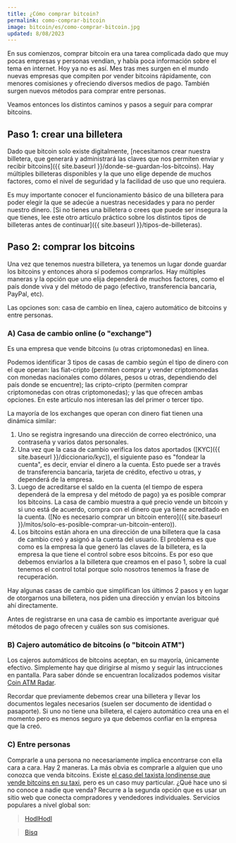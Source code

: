 ```yaml
---
title: ¿Cómo comprar bitcoin?
permalink: como-comprar-bitcoin
image: bitcoin/es/como-comprar-bitcoin.jpg
updated: 8/08/2023
---
```


En sus comienzos, comprar bitcoin era una tarea complicada dado que muy pocas empresas y personas vendían, y había poca información sobre el tema en internet. Hoy ya no es así. Mes tras mes surgen en el mundo nuevas empresas que compiten por vender bitcoins rápidamente, con menores comisiones y ofreciendo diversos medios de pago. También surgen nuevos métodos para comprar entre personas.

Veamos entonces los distintos caminos y pasos a seguir para comprar bitcoins.

## Paso 1: crear una billetera

Dado que bitcoin solo existe digitalmente, [necesitamos crear nuestra billetera, que generará y administrará las claves que nos permiten enviar y recibir bitcoins]({{ site.baseurl }}/donde-se-guardan-los-bitcoins). Hay múltiples billeteras disponibles y la que uno elige depende de muchos factores, como el nivel de seguridad y la facilidad de uso que uno requiera.

Es muy importante conocer el funcionamiento básico de una billetera para poder elegir la que se adecúe a nuestras necesidades y para no perder nuestro dinero. [Si no tienes una billetera o crees que puede ser insegura la que tienes, lee este otro artículo práctico sobre los distintos tipos de billeteras antes de continuar]({{ site.baseurl }}/tipos-de-billeteras).

## Paso 2: comprar los bitcoins

Una vez que tenemos nuestra billetera, ya tenemos un lugar donde guardar los bitcoins y entonces ahora sí podemos comprarlos. Hay múltiples maneras y la opción que uno elija dependerá de muchos factores, como el país donde viva y del método de pago (efectivo, transferencia bancaria, PayPal, etc).

Las opciones son: casa de cambio en línea, cajero automático de bitcoins y entre personas.


### A) Casa de cambio online (o "exchange")

Es una empresa que vende bitcoins (u otras criptomonedas) en línea.

<p class="important">Podemos identificar 3 tipos de casas de cambio según el tipo de dinero con el que operan: las fiat-cripto (permiten comprar y vender criptomonedas con monedas nacionales como dólares, pesos u otras, dependiendo del país donde se encuentre); las cripto-cripto (permiten comprar criptomonedas con otras criptomonedas); y las que ofrecen ambas opciones. En este artículo nos interesan las del primer o tercer tipo.</p>

La mayoría de los exchanges que operan con dinero fiat tienen una dinámica similar:
1. Uno se registra ingresando una dirección de correo electrónico, una contraseña y varios datos personales.
2. Una vez que la casa de cambio verifica los datos aportados ([KYC]({{ site.baseurl }}/diccionario/kyc)), el siguiente paso es "fondear la cuenta", es decir, enviar el dinero a la cuenta. Esto puede ser a través de transferencia bancaria, tarjeta de crédito, efectivo u otras, y dependerá de la empresa.
3. Luego de acreditarse el saldo en la cuenta (el tiempo de espera dependerá de la empresa y del método de pago) ya es posible comprar los bitcoins. La casa de cambio muestra a qué precio vende un bitcoin y si uno está de acuerdo, compra con el dinero que ya tiene acreditado en la cuenta. ([No es necesario comprar un bitcoin entero]({{ site.baseurl }}/mitos/solo-es-posible-comprar-un-bitcoin-entero)).
4. Los bitcoins están ahora en una dirección de una billetera que la casa de cambio creó y asignó a la cuenta del usuario. El problema es que como es la empresa la que generó las claves de la billetera, es la empresa la que tiene el control sobre esos bitcoins. Es por eso que debemos enviarlos a la billetera que creamos en el paso 1, sobre la cual tenemos el control total porque solo nosotros tenemos la frase de recuperación.

Hay algunas casas de cambio que simplifican los últimos 2 pasos y en lugar de otorgarnos una billetera, nos piden una dirección y envían los bitcoins ahí directamente.

<p class="important">Antes de registrarse en una casa de cambio es importante averiguar qué métodos de pago ofrecen y cuáles son sus comisiones.</p>

### B) Cajero automático de bitcoins (o "bitcoin ATM")

Los cajeros automáticos de bitcoins aceptan, en su mayoría, únicamente efectivo. Simplemente hay que dirigirse al mismo y seguir las intrucciones en pantalla. Para saber dónde se encuentran localizados podemos visitar [Coin ATM Radar](https://coinatmradar.com/bitcoin-atm-map/).

Recordar que previamente debemos crear una billetera y llevar los documentos legales necesarios (suelen ser documento de identidad o pasaporte). Si uno no tiene una billetera, el cajero automático crea una en el momento pero es menos seguro ya que debemos confiar en la empresa que la creó.

### C) Entre personas

Comprarle a una persona no necesariamente implica encontrarse con ella cara a cara. Hay 2 maneras. La más obvia es comprarle a alguien que uno conozca que venda bitcoins. Existe [el caso del taxista londinense que vende bitcoins en su taxi](https://decrypt.co/2018/12/11/buying-bitcoin-from-the-back-of-a-london-taxi/), pero es un caso muy particular. ¿Qué hace uno si no conoce a nadie que venda? Recurre a la segunda opción que es usar un sitio web que conecta compradores y vendedores individuales. Servicios populares a nivel global son:

> [HodlHodl](https://www.hodlhodl.com/)

> [Bisq](https://bisq.network)